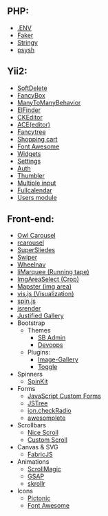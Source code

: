 ## PHP:
  - [.ENV](https://github.com/vlucas/phpdotenv)
  - [Faker](https://github.com/fzaninotto/Faker)
  - [Stringy](https://github.com/danielstjules/Stringy)
  - [psysh](https://github.com/bobthecow/psysh)
  
## Yii2:
  - [SoftDelete](https://github.com/yii2tech/ar-softdelete)
  - [FancyBox](https://github.com/newerton/yii2-fancybox)
  - [ManyToManyBehavior](https://github.com/voskobovich/ManyToManyBehavior)
  - [ElFinder](https://github.com/MihailDev/yii2-elfinder)
  - [CKEditor](https://github.com/MihailDev/yii2-ckeditor)
  - [ACE(editor)](https://github.com/trntv/yii2-aceeditor)
  - [Fancytree](https://github.com/wbraganca/yii2-fancytree-widget)
  - [Shopping cart](https://github.com/omnilight/yii2-shopping-cart)
  - [Font Awesome](https://github.com/rmrevin/yii2-fontawesome)
  - [Widgets](https://github.com/kartik-v/yii2-widgets)
  - [Settings](https://github.com/phemellc/yii2-settings)
  - [Auth](https://github.com/Nodge/yii2-eauth)
  - [Thumbler](https://github.com/Alex-Bond/yii2-thumbler)
  - [Multiple input](https://github.com/unclead/yii2-multiple-input)
  - [Fullcalendar](https://github.com/philippfrenzel/yii2fullcalendar)
  - [Users module](https://github.com/dektrium/yii2-user)
  
## Front-end:
  - [Owl Carousel](http://owlcarousel.owlgraphic.com/)
  - [rcarousel](https://github.com/ryrych/rcarousel)
  - [SuperSliedes](https://github.com/nicinabox/superslides)
  - [Swiper](https://github.com/nolimits4web/swiper)
  - [Wheelnav](https://github.com/softwaretailoring/wheelnav)
  - [liMarquee (Running tape)](https://github.com/omcg33/jquery.limarquee)
  - [ImgAreaSelect (Crop)](https://github.com/odyniec/imgareaselect)
  - [Mapster (img area)](https://github.com/jamietre/imagemapster)
  - [vis.js (Visualization)](https://github.com/almende/vis)
  - [spin.js](https://github.com/fgnass/spin.js)
  - [jsrender](https://github.com/borismoore/jsrender)
  - [Justified Gallery](https://github.com/miromannino/Justified-Gallery)
  - Bootstrap
    - Themes
      - [SB Admin](https://github.com/IronSummitMedia/startbootstrap-sb-admin-2)
      - [Devoops](https://github.com/devoopsme/devoops)
    - Plugins:
      - [Image-Gallery](https://github.com/blueimp/Bootstrap-Image-Gallery)
      - [Toggle](https://github.com/minhur/bootstrap-toggle)
  - Spinners
    - [SpinKit](https://github.com/tobiasahlin/SpinKit)
  - Forms
    - [JavaScript Custom Forms](https://github.com/w3co/jcf)
    - [JSTree](https://github.com/vakata/jstree)
    - [ion.checkRadio](https://github.com/IonDen/ion.checkRadio/)
    - [awesomplete](https://github.com/LeaVerou/awesomplete)
  - Scrollbars
    - [Nice Scroll](https://github.com/inuyaksa/jquery.nicescroll)
    - [Custom Scroll](https://github.com/malihu/malihu-custom-scrollbar-plugin)
  - Canvas & SVG
    - [FabricJS](https://github.com/kangax/fabric.js)
  - Animations
    - [ScrollMagic](https://github.com/janpaepke/ScrollMagic)
    - [GSAP](https://github.com/greensock/GreenSock-JS)
    - [skrollr](https://github.com/Prinzhorn/skrollr)
  - Icons
    - [Pictonic](https://pictonic.co/)
    - [Font Awesome](https://github.com/FortAwesome/Font-Awesome)
